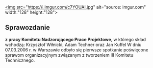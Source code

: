 
<a href="https://imgur.com/c7YOUAI"><img src="https://i.imgur.com/c7YOUAI.jpg" alt="source: imgur.com" width:"128" height:"128"></a>

## Sprawozdanie

**z pracy Komitetu Nadzorującego Prace Projektowe**, w którego skład wchodzą: Krzysztof Wiłnicki, Adam Techner oraz Jan Kuffel
W dniu 07.03.2006 r. w Warszawie odbyło się pierwsze spotkanie poświęcone sprawom organizacyjnym związanym z tworzeniem III Komitetu Technicznego.
